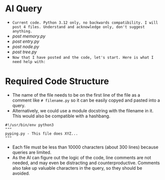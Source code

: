 # AI Query

* `Current code. Python 3.12 only, no backwards compatibility. I will post 4 files. Understand and acknowledge only, don't suggest anything.`
* *post memory.py*
* *post entry.py*
* *post node.py*
* *post tree.py*
* `Now that I have posted and the code, let's start. Here is what I need help with:`


# Required Code Structure

* The name of the file needs to be on the first line of the file as a comment like `# filename.py`
so it can be easily copyed and pasted into a query.
* Alternatively, we could use a module docstring with the filename in it. This would also be compatible with a hashbang.
```
#!/usr/bin/env python3
"""
pyping.py - This file does XYZ...
"""
```
* Each file must be less than 10000 characters (about 300 lines) because queries are limited.
* As the AI can figure out the logic of the code, line comments are not needed, and may even be distracting and counterproductive. Comments also take up valuable characters in the query, so they should be avoided.
